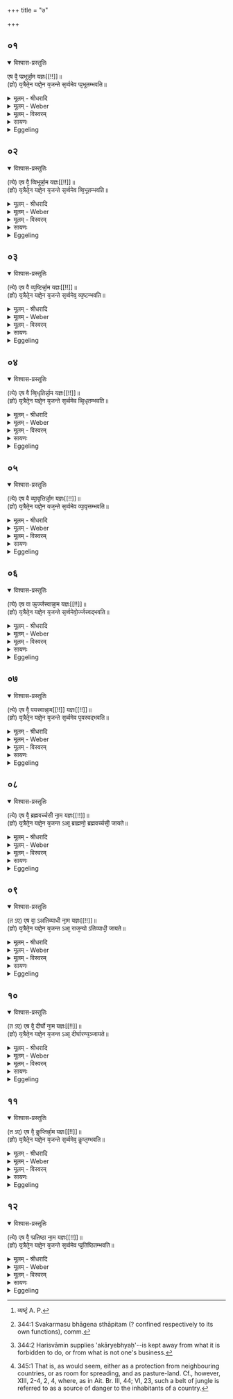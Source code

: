 +++
title = "७"

+++


## ०१


<details open><summary>विश्वास-प्रस्तुतिः</summary>

एष वै᳘ प्प्रभूर्न्ना᳘म यज्ञः[[!!]]॥  
(ज्ञो) य᳘त्रैते᳘न यज्ञे᳘न य᳘जन्ते स᳘र्व्वमेव प्प्र᳘भूतम्भवति॥
</details>

<details><summary>मूलम् - श्रीधरादि</summary>

एष वै᳘ प्प्रभूर्न्ना᳘म यज्ञः[[!!]]॥  
(ज्ञो) य᳘त्रैते᳘न यज्ञे᳘न य᳘जन्ते स᳘र्व्वमेव प्प्र᳘भूतम्भवति॥
</details>

<details><summary>मूलम् - Weber</summary>

एष वै᳘ प्रभूर्ना᳘म यज्ञः᳟॥  
य᳘त्रैते᳘न यज्ञे᳘न य᳘जन्ते स᳘र्वमेव प्र᳘भूतम् भवति॥
</details>

<details><summary>मूलम् - विस्वरम्</summary>


</details>

<details><summary>सायणः</summary>

…
</details>

<details><summary>Eggeling</summary>

1. Verily, this is the sacrifice called Strengthful: wherever they worship with this sacrifice, everything indeed becomes strong.
</details>


## ०२


<details open><summary>विश्वास-प्रस्तुतिः</summary>

(त्ये) एष वै᳘ व्विभूर्न्ना᳘म यज्ञः[[!!]]॥  
(ज्ञो) य᳘त्रैते᳘न यज्ञे᳘न य᳘जन्ते स᳘र्व्वमेव व्वि᳘भूतम्भवति॥
</details>

<details><summary>मूलम् - श्रीधरादि</summary>

(त्ये) एष वै᳘ व्विभूर्न्ना᳘म यज्ञः[[!!]]॥  
(ज्ञो) य᳘त्रैते᳘न यज्ञे᳘न य᳘जन्ते स᳘र्व्वमेव व्वि᳘भूतम्भवति॥
</details>

<details><summary>मूलम् - Weber</summary>

एष वै᳘ विभूर्ना᳘म यज्ञः᳟॥  
य᳘त्रैते᳘न यज्ञे᳘न य᳘जन्ते स᳘र्वमेव वि᳘भूतम् भवति॥
</details>

<details><summary>मूलम् - विस्वरम्</summary>


</details>

<details><summary>सायणः</summary>

…
</details>

<details><summary>Eggeling</summary>

2. Verily, this is the sacrifice called Plenteous: wherever they worship with this sacrifice, everything indeed becomes plentiful.
</details>


## ०३


<details open><summary>विश्वास-प्रस्तुतिः</summary>

(त्ये) एष वै व्य᳘ष्टिर्न्ना᳘म यज्ञः[[!!]]॥  
(ज्ञो) य᳘त्रैते᳘न यज्ञे᳘न य᳘जन्ते स᳘र्व्वमेव᳘ व्य᳘ष्टम्भवति॥
</details>

<details><summary>मूलम् - श्रीधरादि</summary>

(त्ये) एष वै व्य᳘ष्टिर्न्ना᳘म यज्ञः[[!!]]॥  
(ज्ञो) य᳘त्रैते᳘न यज्ञे᳘न य᳘जन्ते स᳘र्व्वमेव᳘ व्य᳘ष्टम्भवति॥
</details>

<details><summary>मूलम् - Weber</summary>

एष वै व्य᳘ष्टिर्ना᳘म यज्ञः᳟॥  
य᳘त्रैते᳘न यज्ञे᳘न य᳘जन्ते स᳘र्वमेव व्य᳘ष्टम् [^wbr_1] भवति॥  

[^wbr_1]: व्यष्टं᳘ A. P.
</details>

<details><summary>मूलम् - विस्वरम्</summary>


</details>

<details><summary>सायणः</summary>

…
</details>

<details><summary>Eggeling</summary>

3. Verily, this is the sacrifice called Obtainment: wherever they worship with this sacrifice, everything indeed becomes obtained.
</details>


## ०४


<details open><summary>विश्वास-प्रस्तुतिः</summary>

(त्ये) एष वै व्वि᳘धृतिर्न्ना᳘म यज्ञः[[!!]]॥  
(ज्ञो) य᳘त्रैते᳘न यज्ञे᳘न य᳘जन्ते स᳘र्व्वमेव व्वि᳘धृतम्भवति॥
</details>

<details><summary>मूलम् - श्रीधरादि</summary>

(त्ये) एष वै व्वि᳘धृतिर्न्ना᳘म यज्ञः[[!!]]॥  
(ज्ञो) य᳘त्रैते᳘न यज्ञे᳘न य᳘जन्ते स᳘र्व्वमेव व्वि᳘धृतम्भवति॥
</details>

<details><summary>मूलम् - Weber</summary>

एष वै वि᳘धृतिर्ना᳘म यज्ञः᳟॥  
य᳘त्रैते᳘न य᳘जन्ते स᳘र्वमेव वि᳘धृतम् भवति॥
</details>

<details><summary>मूलम् - विस्वरम्</summary>


</details>

<details><summary>सायणः</summary>

…
</details>

<details><summary>Eggeling</summary>

4. Verily, this is the sacrifice called Distinction: wherever they worship with this sacrifice, everything indeed becomes distinct [^egg_880].

[^egg_880]: 344:1 Svakarmasu bhāgena sthāpitam (? confined respectively to its own functions), comm.
</details>


## ०५


<details open><summary>विश्वास-प्रस्तुतिः</summary>

(त्ये) एष वै व्या᳘वृत्तिर्न्ना᳘म यज्ञः[[!!]]॥  
(ज्ञो) य᳘त्रैते᳘न यज्ञे᳘न यज᳘न्ते स᳘र्व्वमेव व्या᳘वृत्तम्भवति॥
</details>

<details><summary>मूलम् - श्रीधरादि</summary>

(त्ये) एष वै व्या᳘वृत्तिर्न्ना᳘म यज्ञः[[!!]]॥  
(ज्ञो) य᳘त्रैते᳘न यज्ञे᳘न यज᳘न्ते स᳘र्व्वमेव व्या᳘वृत्तम्भवति॥
</details>

<details><summary>मूलम् - Weber</summary>

एष वै व्या᳘वृत्तिर्ना᳘म यज्ञः᳟॥  
य᳘त्रैते᳘न यज्ञे᳘न यज᳘न्ते स᳘र्वमेव व्या᳘वृत्तम् भवति॥
</details>

<details><summary>मूलम् - विस्वरम्</summary>


</details>

<details><summary>सायणः</summary>

…
</details>

<details><summary>Eggeling</summary>

5. Verily, this is the sacrifice called Severance: wherever they worship with this sacrifice, everything indeed becomes severed [^egg_881].

[^egg_881]: 344:2 Harisvāmin supplies 'akāryebhyaḥ'--is kept away from what it is forbidden to do, or from what is not one's business.
</details>


## ०६


<details open><summary>विश्वास-प्रस्तुतिः</summary>

(त्ये) एष वा ऊ᳘र्ज्जस्वान्ना᳘म यज्ञः[[!!]]॥  
(ज्ञो) य᳘त्रैते᳘न यज्ञे᳘न य᳘जन्ते स᳘र्व्वमेवो᳘र्ज्जस्वद्भवति॥
</details>

<details><summary>मूलम् - श्रीधरादि</summary>

(त्ये) एष वा ऊ᳘र्ज्जस्वान्ना᳘म यज्ञः[[!!]]॥  
(ज्ञो) य᳘त्रैते᳘न यज्ञे᳘न य᳘जन्ते स᳘र्व्वमेवो᳘र्ज्जस्वद्भवति॥
</details>

<details><summary>मूलम् - Weber</summary>

एष वा ऊ᳘र्जस्वान्ना᳘म यज्ञः᳟॥  
य᳘त्रैते᳘न यज्ञे᳘न य᳘जन्ते स᳘र्वमेवो᳘र्जस्वद्भवति॥
</details>

<details><summary>मूलम् - विस्वरम्</summary>


</details>

<details><summary>सायणः</summary>

…
</details>

<details><summary>Eggeling</summary>

6. Verily, this is the sacrifice called Food-abounding: wherever they worship with this sacrifice, everything indeed becomes abounding in food.
</details>


## ०७


<details open><summary>विश्वास-प्रस्तुतिः</summary>

(त्ये) एष वै᳘ पयस्वान्ना᳘म[[!!]] यज्ञः[[!!]]॥  
(ज्ञो) य᳘त्रैते᳘न यज्ञे᳘न य᳘जन्ते स᳘र्व्वमेव प᳘यस्वद्भवति॥
</details>

<details><summary>मूलम् - श्रीधरादि</summary>

(त्ये) एष वै᳘ पयस्वान्ना᳘म[[!!]] यज्ञः[[!!]]॥  
(ज्ञो) य᳘त्रैते᳘न यज्ञे᳘न य᳘जन्ते स᳘र्व्वमेव प᳘यस्वद्भवति॥
</details>

<details><summary>मूलम् - Weber</summary>

एष वै प᳘यस्वान्ना᳘म यज्ञः᳟॥  
य᳘त्रैते᳘न यज्ञे᳘न य᳘जन्ते स᳘र्वमेव प᳘यस्वद्भवति॥
</details>

<details><summary>मूलम् - विस्वरम्</summary>


</details>

<details><summary>सायणः</summary>

…
</details>

<details><summary>Eggeling</summary>

7. Verily, this is the sacrifice called Sapful:

wherever they worship with this sacrifice, everything indeed becomes rich in sap (or drink).
</details>


## ०८


<details open><summary>विश्वास-प्रस्तुतिः</summary>

(त्ये) एष वै᳘ ब्रह्मवर्च्चसी ना᳘म यज्ञः[[!!]]॥  
(ज्ञो) य᳘त्रैते᳘न यज्ञे᳘न य᳘जन्त ऽआ᳘ ब्राह्मणो᳘ ब्रह्मवर्च्चसी᳘ जायते॥
</details>

<details><summary>मूलम् - श्रीधरादि</summary>

(त्ये) एष वै᳘ ब्रह्मवर्च्चसी ना᳘म यज्ञः[[!!]]॥  
(ज्ञो) य᳘त्रैते᳘न यज्ञे᳘न य᳘जन्त ऽआ᳘ ब्राह्मणो᳘ ब्रह्मवर्च्चसी᳘ जायते॥
</details>

<details><summary>मूलम् - Weber</summary>

एष वै᳘ ब्रह्मवर्चसी ना᳘म यज्ञः᳟॥  
य᳘त्रैते᳘न यज्ञे᳘न य᳘जन्त आ᳘ ब्राह्मणो᳘ ब्रह्मवर्चसी᳘ जायते॥
</details>

<details><summary>मूलम् - विस्वरम्</summary>


</details>

<details><summary>सायणः</summary>

…
</details>

<details><summary>Eggeling</summary>

8. Verily, this is the sacrifice called Abounding in holiness: wherever they worship with this sacrifice, the Brāhmaṇa is born as one rich in holiness.
</details>


## ०९


<details open><summary>विश्वास-प्रस्तुतिः</summary>

(त ऽए) एष वा᳘ ऽअतिव्याधी ना᳘म यज्ञः[[!!]]॥  
(ज्ञो) य᳘त्रैते᳘न यज्ञे᳘न य᳘जन्त ऽआ᳘ राज᳘न्यो ऽतिव्याधी᳘ जायते॥
</details>

<details><summary>मूलम् - श्रीधरादि</summary>

(त ऽए) एष वा᳘ ऽअतिव्याधी ना᳘म यज्ञः[[!!]]॥  
(ज्ञो) य᳘त्रैते᳘न यज्ञे᳘न य᳘जन्त ऽआ᳘ राज᳘न्यो ऽतिव्याधी᳘ जायते॥
</details>

<details><summary>मूलम् - Weber</summary>

एष वा᳘ अतिव्याधी ना᳘म यज्ञः᳟॥  
य᳘त्रैते᳘न यज्ञे᳘न य᳘जन्त आ᳘ राजॗन्योऽतिव्याधी᳘ जायते॥
</details>

<details><summary>मूलम् - विस्वरम्</summary>


</details>

<details><summary>सायणः</summary>

…
</details>

<details><summary>Eggeling</summary>

9. Verily, this is the sacrifice called Excelling in hitting: wherever they worship with this sacrifice, the Rājanya is born as one excelling in hitting (the mark).
</details>


## १०


<details open><summary>विश्वास-प्रस्तुतिः</summary>

(त ऽए) एष वै᳘ दीर्घो ना᳘म यज्ञः[[!!]]॥  
(ज्ञो) य᳘त्रैते᳘न यज्ञे᳘न य᳘जन्त ऽआ᳘ दीर्घारण्य᳘ञ्जायते॥
</details>

<details><summary>मूलम् - श्रीधरादि</summary>

(त ऽए) एष वै᳘ दीर्घो ना᳘म यज्ञः[[!!]]॥  
(ज्ञो) य᳘त्रैते᳘न यज्ञे᳘न य᳘जन्त ऽआ᳘ दीर्घारण्य᳘ञ्जायते॥
</details>

<details><summary>मूलम् - Weber</summary>

एष वै᳘ दीर्घो ना᳘म यज्ञः᳟॥  
य᳘त्रैते᳘न यज्ञे᳘न य᳘जन्त आ᳘ दीर्घारण्यं᳘ जायते॥
</details>

<details><summary>मूलम् - विस्वरम्</summary>


</details>

<details><summary>सायणः</summary>

…
</details>

<details><summary>Eggeling</summary>

10. Verily, this is the sacrifice called the Long (wide) one: wherever they worship with this sacrifice, a wide tract of forest-land will be provided [^egg_882].

[^egg_882]: 345:1 That is, as would seem, either as a protection from neighbouring countries, or as room for spreading, and as pasture-land. Cf., however, XIII, 2-4, 2, 4, where, as in Ait. Br. III, 44; VI, 23, such a belt of jungle is referred to as a source of danger to the inhabitants of a country.
</details>


## ११


<details open><summary>विश्वास-प्रस्तुतिः</summary>

(त ऽए) एष वै᳘ कॢप्तिर्न्ना᳘म यज्ञः[[!!]]॥  
(ज्ञो) य᳘त्रैते᳘न यज्ञे᳘न य᳘जन्ते स᳘र्व्वमेव᳘ कॢप्त᳘म्भवति॥
</details>

<details><summary>मूलम् - श्रीधरादि</summary>

(त ऽए) एष वै᳘ कॢप्तिर्न्ना᳘म यज्ञः[[!!]]॥  
(ज्ञो) य᳘त्रैते᳘न यज्ञे᳘न य᳘जन्ते स᳘र्व्वमेव᳘ कॢप्त᳘म्भवति॥
</details>

<details><summary>मूलम् - Weber</summary>

एष वै᳘ कॢप्तिर्ना᳘म यज्ञः᳟॥  
य᳘त्रैते᳘न यज्ञे᳘न य᳘जन्ते स᳘र्वमेव᳘ कॢप्त᳘म् भवति॥
</details>

<details><summary>मूलम् - विस्वरम्</summary>


</details>

<details><summary>सायणः</summary>

…
</details>

<details><summary>Eggeling</summary>

11. Verily, this is the sacrifice called Fitness: wherever they worship with this sacrifice, everything indeed becomes fit and proper.
</details>


## १२


<details open><summary>विश्वास-प्रस्तुतिः</summary>

(त्ये) एष वै᳘ प्प्रतिष्ठा ना᳘म यज्ञः[[!!]]॥  
(ज्ञो) य᳘त्रैते᳘न यज्ञे᳘न य᳘जन्ते स᳘र्व्वमेव प्प्र᳘तिष्ठितम्भवति॥
</details>

<details><summary>मूलम् - श्रीधरादि</summary>

(त्ये) एष वै᳘ प्प्रतिष्ठा ना᳘म यज्ञः[[!!]]॥  
(ज्ञो) य᳘त्रैते᳘न यज्ञे᳘न य᳘जन्ते स᳘र्व्वमेव प्प्र᳘तिष्ठितम्भवति॥
</details>

<details><summary>मूलम् - Weber</summary>

एष वै᳘ प्रतिष्ठा ना᳘म यज्ञः᳟॥  
य᳘त्रैते᳘न यज्ञे᳘न य᳘जन्ते स᳘र्वमेव प्र᳘तिष्ठितम् भवति॥
</details>

<details><summary>मूलम् - विस्वरम्</summary>


</details>

<details><summary>सायणः</summary>

…
</details>

<details><summary>Eggeling</summary>

12. Verily, this is the sacrifice called Support (foundation): wherever they worship with this sacrifice, everything indeed becomes supported (firmly established).
</details>

